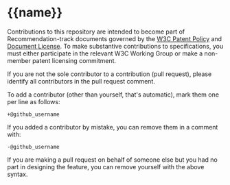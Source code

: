 # {{name}}

Contributions to this repository are intended to become part of Recommendation-track documents governed by the
[W3C Patent Policy](https://www.w3.org/Consortium/Patent-Policy-20040205/) and
[Document License](https://www.w3.org/Consortium/Legal/copyright-documents). To make substantive contributions to specifications, you must either participate
in the relevant W3C Working Group or make a non-member patent licensing commitment.

If you are not the sole contributor to a contribution (pull request), please identify all 
contributors in the pull request comment.

To add a contributor (other than yourself, that's automatic), mark them one per line as follows:

```
+@github_username
```

If you added a contributor by mistake, you can remove them in a comment with:

```
-@github_username
```

If you are making a pull request on behalf of someone else but you had no part in designing the 
feature, you can remove yourself with the above syntax.
